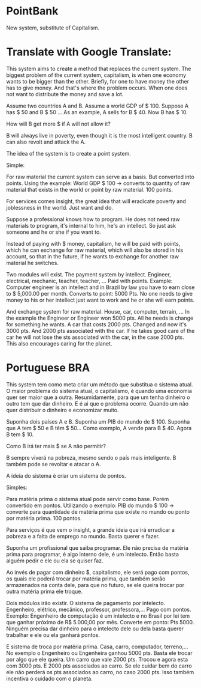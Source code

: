 # PointBank
New system,  substitute of Capitalism.

# Translate with Google Translate:

This system aims to create a method that replaces the current system.
The biggest problem of the current system, capitalism, is when one economy wants to be bigger than the other.
Briefly, for one to have money the other has to give money. And that's where the problem occurs. When one does not want to distribute the money and save a lot.

Assume two countries A and B.
Assume a world GDP of $ 100.
Suppose A has $ 50 and B $ 50 ...
As an example, A sells for B $ 40.
Now B has $ 10.

How will B get more $ if A will not allow it?

B will always live in poverty, even though it is the most intelligent country. B can also revolt and attack the A.

The idea of ​​the system is to create a point system.

Simple:

For raw material the current system can serve as a basis. But converted into points.
Using the example: World GDP $ 100 -> converts to quantity of raw material that exists in the world or point by raw material. 100 points.

For services comes insight, the great idea that will eradicate poverty and joblessness in the world.
Just want and do.

Suppose a professional knows how to program.
He does not need raw materials to program, it's internal to him, he's an intellect.
So just ask someone and he or she if you want to.

Instead of paying with $ money, capitalism, he will be paid with points, which he can exchange for raw material, which will also be stored in his account, so that in the future, if he wants to exchange for another raw material he switches.

Two modules will exist.
The payment system by intellect. Engineer, electrical, mechanic, teacher, teacher, ...
Paid with points. Example: Computer engineer is an intellect and in Brazil by law you have to earn close to $ 5,000.00 per month. Converts to point: 5000 Pts. No one needs to give money to his or her intellect just want to work and he or she will earn points.

And exchange system for raw material. House, car, computer, terrain, ...
In the example the Engineer or Engineer won 5000 pts. All he needs is change for something he wants.
A car that costs 2000 pts. Changed and now it's 3000 pts. And 2000 pts associated with the car.
If he takes good care of the car he will not lose the sts associated with the car, in the case 2000 pts.
This also encourages caring for the planet.

# Portuguese BRA

This system tem como meta criar um método que substitua o sistema atual.
O maior problema do sistema atual, o capitalismo, é quando uma economia quer ser maior que a outra.
Resumidamente, para que um tenha dinheiro o outro tem que dar dinheiro. E é ai que o problema ocorre. Quando um não quer distribuir o dinheiro e economizar muito.

Suponha dois países A e B.
Suponha um PIB do mundo de $ 100.
Suponha que A tem $ 50 e B têm $ 50...
Como exemplo, A vende para B $ 40.
Agora B tem $ 10.

Como B irá ter mais $ se A não permitir?

B sempre viverá na pobreza, mesmo sendo o país mais inteligente. B também pode se revoltar e atacar o A.

A ideia do sistema é criar um sistema de pontos.

Simples:

Para matéria prima o sistema atual pode servir como base. Porém convertido em pontos.
Utilizando o exemplo: PIB do mundo $ 100 -> converte para quantidade de matéria prima que existe no mundo ou ponto por matéria prima. 100 pontos.

Para serviços é que vem o insight, a grande ideia que irá erradicar a pobreza e a falta de emprego no mundo.
Basta querer e fazer.

Suponha um profissional que saiba programar.
Ele não precisa de matéria prima para programar, é algo interno dele, é um intelecto.
Então basta alguém pedir e ele ou ela se quiser faz.

Ao invés de pagar com dinheiro $, capitalismo, ele será pago com pontos, os quais ele poderá trocar por matéria prima, que também serão armazenados na conta dele, para que no futuro, se ele queira trocar por outra matéria prima ele troque.

Dois módulos irão existir.
O sistema de pagamento por intelecto. Engenheiro, elétrico, mecânico, professor, professora,...
Pago com pontos. Exemplo: Engenheiro de computação é um intelecto e no Brasil por lei tem que ganhar próximo de R$ 5.000,00 por mês. Converte em ponto: Pts 5000. Ninguém precisa dar dinheiro para o intelecto dele ou dela basta querer trabalhar e ele ou ela ganhará pontos.

E sistema de troca por matéria prima. Casa, carro, computador, terreno,...
No exemplo o Engenheiro ou Engenheira ganhou 5000 pts. Basta ele trocar por algo que ele queira.
Um carro que vale 2000 pts. Trocou e agora esta com 3000 pts. E 2000 pts associados ao carro.
Se ele cuidar bem do carro ele não perderá os pts associados ao carro, no caso 2000 pts.
Isso também incentiva o cuidado com o planeta.
